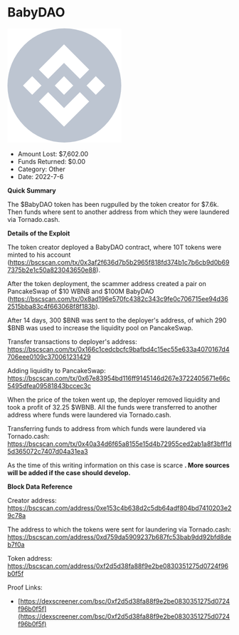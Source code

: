 # BabyDAO
![BabyDAO](/rektimages/BabyDAO.png)
- Amount Lost: $7,602.00
- Funds Returned: $0.00
- Category: Other
- Date: 2022-7-6

**Quick Summary**

The $BabyDAO token has been rugpulled by the token creator for $7.6k. Then funds where sent to another address from which they were laundered via Tornado.cash.

  


 **Details of the Exploit**

The token creator deployed a BabyDAO contract, where 10T tokens were minted to his account (https://bscscan.com/tx/0x3af2f636d7b5b2965f818fd374b1c7b6cb9d0b697375b2e1c50a823043650e88).

After the token deployment, the scammer address created a pair on PancakeSwap of $10 WBNB and $100M BabyDAO (https://bscscan.com/tx/0x8ad196e570fc4382c343c9fe0c706715ee94d362515bba83c4f663068f8f183b).

After 14 days, 300 $BNB was sent to the deployer's address, of which 290 $BNB was used to increase the liquidity pool on PancakeSwap.

Transfer transactions to deployer's address: https://bscscan.com/tx/0x166c1cedcbcfc9bafbd4c15ec55e633a4070167d4706eee0109c370061231429

Adding liquidity to PancakeSwap: https://bscscan.com/tx/0x67e83954bd116ff9145146d267e3722405671e66c5495dfea09581843bccec3c

When the price of the token went up, the deployer removed liquidity and took a profit of 32.25 $WBNB. All the funds were transferred to another address where funds were laundered via Tornado.cash.

Transferring funds to address from which funds were laundered via Tornado.cash: https://bscscan.com/tx/0x40a34d6f65a8155e15d4b72955ced2ab1a8f3bff1d5d365072c7407d04a31ea3

  


As the time of this writing information on this case is scarce **. More sources will be added if the case should develop.**

  


 **Block Data Reference**

Creator address: https://bscscan.com/address/0xe153c4b638d2c5db64adf804bd7410203e29c78a

The address to which the tokens were sent for laundering via Tornado.cash: https://bscscan.com/address/0xd759da5909237b687fc53bab9dd92bfd8deb7f0a

Token address: https://bscscan.com/address/0xf2d5d38fa88f9e2be0830351275d0724f96b0f5f


Proof Links:
- [https://dexscreener.com/bsc/0xf2d5d38fa88f9e2be0830351275d0724f96b0f5f](https://dexscreener.com/bsc/0xf2d5d38fa88f9e2be0830351275d0724f96b0f5f)



